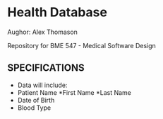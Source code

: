 
# Health Database

Aughor: Alex Thomason

Repository for BME 547 - Medical Software Design

## SPECIFICATIONS

* Data will include:
* Patient Name
	*First Name
	*Last Name
* Date of Birth
* Blood Type
